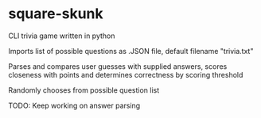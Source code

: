 # square-skunk
CLI trivia game written in python

Imports list of possible questions as .JSON file, default filename "trivia.txt"

Parses and compares user guesses with supplied answers, scores closeness with points and determines correctness by scoring threshold

Randomly chooses from possible question list

TODO:
Keep working on answer parsing
